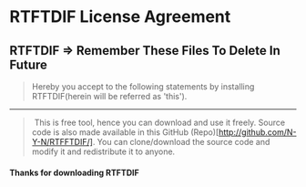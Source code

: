 # RTFTDIF License Agreement

## RTFTDIF => Remember These Files To Delete In Future

> Hereby you accept to the following statements by installing RTFTDIF(herein will be referred as 'this').

--------------------------------------

> ​	This is free tool, hence you can download and use it freely. Source code is also made available in this GitHub (Repo)[http://github.com/N-Y-N/RTFFTDIF/]. You can clone/download the source code and modify it and redistribute it to anyone.

#### Thanks for downloading RTFTDIF

